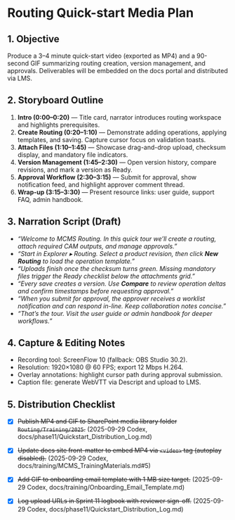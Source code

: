 # Routing Quick-start Media Plan

<!-- Embed Location: docs portal ▸ Media Library ▸ Routing Quick Start -->

## 1. Objective
Produce a 3–4 minute quick-start video (exported as MP4) and a 90-second GIF summarizing routing creation, version management, and approvals. Deliverables will be embedded on the docs portal and distributed via LMS.

## 2. Storyboard Outline
1. **Intro (0:00–0:20)** — Title card, narrator introduces routing workspace and highlights prerequisites.
2. **Create Routing (0:20–1:10)** — Demonstrate adding operations, applying templates, and saving. Capture cursor focus on validation toasts.
3. **Attach Files (1:10–1:45)** — Showcase drag-and-drop upload, checksum display, and mandatory file indicators.
4. **Version Management (1:45–2:30)** — Open version history, compare revisions, and mark a version as Ready.
5. **Approval Workflow (2:30–3:15)** — Submit for approval, show notification feed, and highlight approver comment thread.
6. **Wrap-up (3:15–3:30)** — Present resource links: user guide, support FAQ, admin handbook.

## 3. Narration Script (Draft)
- *“Welcome to MCMS Routing. In this quick tour we’ll create a routing, attach required CAM outputs, and manage approvals.”*
- *“Start in Explorer ▸ Routing. Select a product revision, then click **New Routing** to load the operation template.”*
- *“Uploads finish once the checksum turns green. Missing mandatory files trigger the Ready checklist below the attachments grid.”*
- *“Every save creates a version. Use **Compare** to review operation deltas and confirm timestamps before requesting approval.”*
- *“When you submit for approval, the approver receives a worklist notification and can respond in-line. Keep collaboration notes concise.”*
- *“That’s the tour. Visit the user guide or admin handbook for deeper workflows.”*

## 4. Capture & Editing Notes
- Recording tool: ScreenFlow 10 (fallback: OBS Studio 30.2).
- Resolution: 1920×1080 @ 60 FPS; export 12 Mbps H.264.
- Overlay annotations: highlight cursor path during approval submission.
- Caption file: generate WebVTT via Descript and upload to LMS.

## 5. Distribution Checklist
- [x] ~~Publish MP4 and GIF to SharePoint media library folder `Routing/Training/2025`.~~ (2025-09-29 Codex, docs/phase11/Quickstart_Distribution_Log.md)
- [x] ~~Update docs site front-matter to embed MP4 via `<video>` tag (autoplay disabled).~~ (2025-09-29 Codex, docs/training/MCMS_TrainingMaterials.md#5)
- [x] ~~Add GIF to onboarding email template with 1 MB size target.~~ (2025-09-29 Codex, docs/training/Onboarding_Email_Template.md)
- [x] ~~Log upload URLs in Sprint 11 logbook with reviewer sign-off.~~ (2025-09-29 Codex, docs/phase11/Quickstart_Distribution_Log.md)

